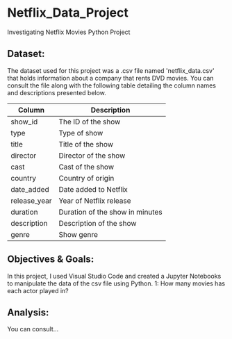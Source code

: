 # Netflix_Data_Project
Investigating Netflix Movies Python Project

## Dataset:

The dataset used for this project was a .csv file named 'netflix_data.csv' that holds information about a company that rents DVD movies. You can consult the file along with the following table detailing the column names and descriptions presented below. 

| Column | Description |
| ------- | --- |
| show_id | The ID of the show |
| type | Type of show |
| title | Title of the show |
| director | Director of the show |
| cast | Cast of the show |
| country | Country of origin |
| date_added | Date added to Netflix |
| release_year | Year of Netflix release |
| duration | Duration of the show in minutes |
| description | Description of the show |
| genre | Show genre |

## Objectives & Goals:

In this project, I used Visual Studio Code and created a Jupyter Notebooks to manipulate the data of the csv file using Python.
    1: How many movies has each actor played in?
 
## Analysis:

You can consult...
